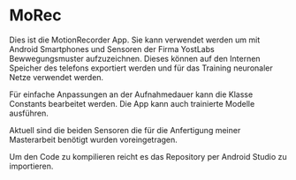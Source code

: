 # MoRec
Dies ist die MotionRecorder App.
Sie kann verwendet werden um mit Android Smartphones und Sensoren der Firma YostLabs Bewwegungsmuster aufzuzeichnen.
Dieses können auf den Internen Speicher des telefons exportiert werden und für das Training neuronaler Netze verwendet werden.

Für einfache Anpassungen an der Aufnahmedauer kann die Klasse Constants bearbeitet werden.
Die App kann auch trainierte Modelle ausführen.

Aktuell sind die beiden Sensoren die für die Anfertigung meiner Masterarbeit benötigt wurden voreingetragen.

Um den Code zu kompilieren reicht es das Repository per Android Studio zu importieren.
